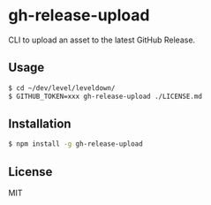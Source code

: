 
# gh-release-upload

CLI to upload an asset to the latest GitHub Release.

## Usage

```bash
$ cd ~/dev/level/leveldown/
$ GITHUB_TOKEN=xxx gh-release-upload ./LICENSE.md
```

## Installation

```bash
$ npm install -g gh-release-upload
```

## License

MIT
